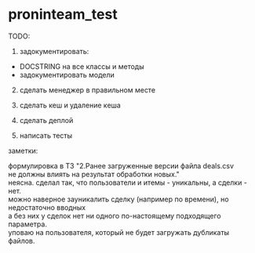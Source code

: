 # proninteam_test



TODO:

1) задокументировать:
- DOCSTRING на все классы и методы
- задокументировать модели

2) сделать менеджер в правильном месте

3) сделать кеш и удаление кеша

4) сделать деплой

5) написать тесты



заметки:

формулировка в ТЗ "2.Ранее загруженные версии файла deals.csv  
не должны влиять на результат обработки новых."  
неясна. сделал так, что пользователи и итемы - уникальны, а сделки - нет.  
можно наверное зауникалить сделку (например по времени), но недостаточно вводных  
а без них у сделок нет ни одного по-настоящему подходящего параметра.  
уповаю на пользователя, который не будет загружать дубликаты файлов.